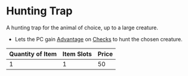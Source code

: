 # Hunting Trap

A hunting trap for the animal of choice, up to a large creature.

- Lets the PC gain [Advantage](../../../Game%20Procedures/Die%20Rolling%20Mechanics/Advantage.md) on [Checks](../../../Game%20Procedures/Core%20Procedures/Check.md) to hunt the chosen creature.

| Quantity of Item | Item Slots | Price |
| ---------------- | ---------- | ----- |
| 1                | 1          | 50    |
